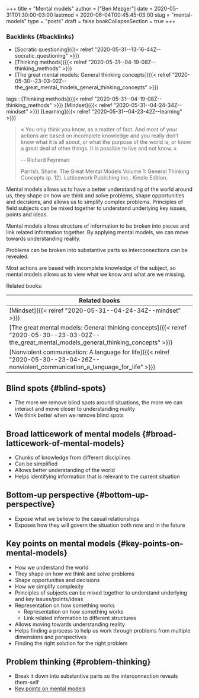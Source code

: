 +++
title = "Mental models"
author = ["Ben Mezger"]
date = 2020-05-31T01:30:00-03:00
lastmod = 2020-06-04T00:45:45-03:00
slug = "mental-models"
type = "posts"
draft = false
bookCollapseSection = true
+++

### Backlinks {#backlinks}

- [Socratic questioning]({{< relref "2020-05-31--13-16-44Z--socratic_questioning" >}})
- [Thinking methods]({{< relref "2020-05-31--04-19-08Z--thinking_methods" >}})
- [The great mental models: General thinking concepts]({{< relref "2020-05-30--23-03-02Z--the_great_mental_models_general_thinking_concepts" >}})

tags
: [Thinking methods]({{< relref "2020-05-31--04-19-08Z--thinking_methods" >}}) [Mindset]({{< relref "2020-05-31--04-24-34Z--mindset" >}}) [Learning]({{< relref "2020-05-31--04-23-42Z--learning" >}})

> « You only think you know, as a matter of fact. And most of your actions are
> based on incomplete knowledge and you really don’t know what it is all about, or
> what the purpose of the world is, or know a great deal of other things. It is
> possible to live and not know. »
>
> -- Richard Feynman
>
> Parrish, Shane. The Great Mental Models Volume 1: General Thinking Concepts (p.
> 12). Latticework Publishing Inc.. Kindle Edition.

Mental models allows us to have a better understanding of the world around us,
they shape on how we think and solve problems, shape opportunities and
decisions, and allows us to simplify complex problems. Principles of field
subjects can be mixed together to understand underlying key issues, points and
ideas.

Mental models allows structure of information to be broken into pieces and link
related information together. By applying mental models, we can move towards
understanding reality.

Problems can be broken into substantive parts so interconnections can be
revealed.

Most actions are based with incomplete knowledge of the subject, so mental
models allows us to view what we know and what are we missing.

Related books:

| Related books                                                                                                                                   |
| ----------------------------------------------------------------------------------------------------------------------------------------------- |
| [Mindset]({{< relref "2020-05-31--04-24-34Z--mindset" >}})                                                                                      |
| [The great mental models: General thinking concepts]({{< relref "2020-05-30--23-03-02Z--the_great_mental_models_general_thinking_concepts" >}}) |
| [Nonviolent communication: A language for life]({{< relref "2020-05-30--23-04-26Z--nonviolent_communication_a_language_for_life" >}})           |

## Blind spots {#blind-spots}

- The more we remove blind spots around situations, the more we can interact and
  move closer to understanding reality
- We think better when we remove blind spots

## Broad latticework of mental models {#broad-latticework-of-mental-models}

- Chunks of knowledge from different disciplines
- Can be simplified
- Allows better understanding of the world
- Helps identifying information that is relevant to the current situation

## Bottom-up perspective {#bottom-up-perspective}

- Expose what we believe to the casual relationships
- Exposes how they will govern the situation both now and in the future

## Key points on mental models {#key-points-on-mental-models}

- How we understand the world
- They shape on how we think and solve problems
- Shape opportunities and decisions
- How we simplify complexity
- Principles of subjects can be mixed together to understand underlying and key
  issues/points/ideas
- Representation on how something works
  - Representation on how something works
  - Link related information to different structures
- Allows moving towards understanding reality
- Helps finding a process to help us work through problems from multiple
  dimensions and perspectives
- Finding the right solution for the right problem

## Problem thinking {#problem-thinking}

- Break it down into substantive parts so the interconnection reveals them-self
- [Key points on mental models](#key-points-on-mental-models)
